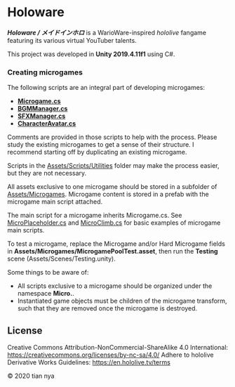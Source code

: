 # Holoware
***Holoware / メイドインホロ*** is a WarioWare-inspired *hololive* fangame featuring its various virtual YouTuber talents. 

This project was developed in **Unity 2019.4.11f1** using C#.

### Creating microgames

The following scripts are an integral part of developing microgames:
- **[Microgame.cs](Assets/Scripts/System/Microgame.cs)**
- **[BGMManager.cs](Assets/Scripts/System/BGMManager.cs)**
- **[SFXManager.cs](Assets/Scripts/System/SFXManager.cs)**
- **[CharacterAvatar.cs](Assets/Scripts/UI/CharacterAvatar.cs)**

Comments are provided in those scripts to help with the process. Please study the existing microgames to get a sense of their structure. I recommend starting off by duplicating an existing microgame.

Scripts in the [Assets/Scripts/Utilities](Assets/Scripts/Utilities) folder may make the process easier, but they are not necessary.

All assets exclusive to one microgame should be stored in a subfolder of [Assets/Microgames](Assets/Microgames). Microgame content is stored in a prefab with the microgame main script attached.

The main script for a microgame inherits Microgame.cs. See [MicroPlaceholder.cs](Assets/Microgames/Placeholder/MicroPlaceholder.cs) and [MicroClimb.cs](Assets/Microgames/Climb/MicroClimb.cs) for basic examples of microgame main scripts.

To test a microgame, replace the Microgame and/or Hard Microgame fields in **Assets/Microgames/MicrogamePoolTest.asset**, then run the **Testing** scene (Assets/Scenes/Testing.unity).

Some things to be aware of:
- All scripts exclusive to a microgame should be organized under the namespace **Micro.<microgame name>**.
- Instantiated game objects must be children of the microgame transform, such that they are removed once the microgame is destroyed.

## License

Creative Commons Attribution-NonCommercial-ShareAlike 4.0 International: https://creativecommons.org/licenses/by-nc-sa/4.0/
Adhere to hololive Derivative Works Guidelines: https://en.hololive.tv/terms

© 2020 tian nya
